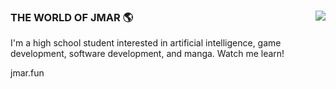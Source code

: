 ### 
<img align='right' src="https://github-readme-stats.vercel.app/api?username=jackmarich&show_icons=true&theme=dark">

### THE WORLD OF JMAR 🌎
I'm a high school student interested in artificial intelligence, game development, software development, and manga. Watch me learn!
  
  jmar.fun
</a>
